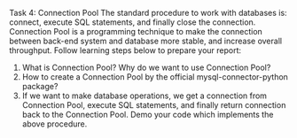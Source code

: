 Task 4: Connection Pool
The standard procedure to work with databases is: connect, execute SQL statements, and finally close the connection. Connection Pool is a programming technique to make the connection between back-end system and database more stable, and increase overall throughput.
Follow learning steps below to prepare your report:
1. What is Connection Pool? Why do we want to use Connection Pool?
2. How to create a Connection Pool by the official mysql-connector-python package?
3. If we want to make database operations, we get a connection from Connection Pool, execute SQL statements, and finally return connection back to the Connection Pool. Demo your code which implements the above procedure.
